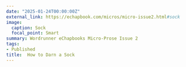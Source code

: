 ```yaml
---
date: "2025-01-24T00:00:00Z"
external_link: https://echapbook.com/micros/micro-issue2.html#sock
image:
  caption: Sock 
  focal_point: Smart
summary: Wordrunner eChapbooks Micro-Prose Issue 2
tags:
- Published
title:  How to Darn a Sock
---
```

<!--
Image created using Microsoft Designer, prompt:
A close-up of a mature woman's hands, holding a needle delicately as she carefully mends a hole in the heel of a sock. The scene is bathed in cool, grey light, highlighting the texture of her skin and the intricate details of the needlework. The background is slightly blurred, focusing attention on the hands and the sock, evoking a sense of nostalgia and timeless craftsmanship.
-->